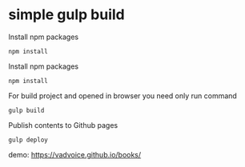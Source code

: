 # simple gulp build
Install npm packages
```start
npm install
```

Install npm packages
```start
npm install
```
For build project and opened in browser you need only run command
```build
gulp build
```

Publish contents to Github pages
```ghpages
gulp deploy
```

demo: https://vadvoice.github.io/books/
